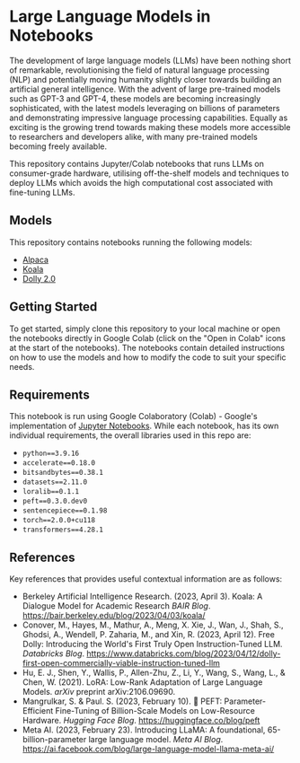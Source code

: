# Large Language Models in Notebooks
The development of large language models (LLMs) have been nothing short of remarkable, revolutionising the field of natural language processing (NLP) and potentially moving humanity slightly closer towards building an artificial general intelligence. With the advent of large pre-trained models such as GPT-3 and GPT-4, these models are becoming increasingly sophisticated, with the latest models leveraging on billions of parameters and demonstrating impressive language processing capabilities. Equally as exciting is the growing trend towards making these models more accessible to researchers and developers alike, with many pre-trained models becoming freely available.

This repository contains Jupyter/Colab notebooks that runs LLMs on consumer-grade hardware, utilising off-the-shelf models and techniques to deploy LLMs which avoids the high computational cost associated with fine-tuning LLMs.

## Models
This repository contains notebooks running the following models:
* [Alpaca](https://github.com/adammuhtar/llm-notebooks/blob/main/notebooks/alpaca-lora-7b.ipynb)
* [Koala](https://github.com/adammuhtar/llm-notebooks/blob/main/notebooks/koala-lora-7b.ipynb)
* [Dolly 2.0](https://github.com/adammuhtar/llm-notebooks/blob/main/notebooks/dolly-v2-3b.ipynb)

## Getting Started
To get started, simply clone this repository to your local machine or open the notebooks directly in Google Colab (click on the "Open in Colab" icons at the start of the notebooks). The notebooks contain detailed instructions on how to use the models and how to modify the code to suit your specific needs.

## Requirements
This notebook is run using Google Colaboratory (Colab) - Google's implementation of [Jupyter Notebooks](https://jupyter.org/). While each notebook, has its own individual requirements, the overall libraries used in this repo are:
* `python==3.9.16`
* `accelerate==0.18.0`
* `bitsandbytes==0.38.1`
* `datasets==2.11.0`
* `loralib==0.1.1`
* `peft==0.3.0.dev0`
* `sentencepiece==0.1.98`
* `torch==2.0.0+cu118`
* `transformers==4.28.1`

## References
Key references that provides useful contextual information are as follows:
* Berkeley Artificial Intelligence Research. (2023, April 3). Koala: A Dialogue Model for Academic Research *BAIR Blog*. https://bair.berkeley.edu/blog/2023/04/03/koala/
* Conover, M., Hayes, M., Mathur, A., Meng, X. Xie, J., Wan, J., Shah, S., Ghodsi, A., Wendell, P. Zaharia, M., and Xin, R. (2023, April 12). Free Dolly: Introducing the World's First Truly Open Instruction-Tuned LLM. *Databricks Blog*. https://www.databricks.com/blog/2023/04/12/dolly-first-open-commercially-viable-instruction-tuned-llm
* Hu, E. J., Shen, Y., Wallis, P., Allen-Zhu, Z., Li, Y., Wang, S., Wang, L., & Chen, W. (2021). LoRA: Low-Rank Adaptation of Large Language Models. *arXiv* preprint arXiv:2106.09690.
* Mangrulkar, S. & Paul. S. (2023, February 10). 🤗 PEFT: Parameter-Efficient Fine-Tuning of Billion-Scale Models on Low-Resource Hardware. *Hugging Face Blog*. https://huggingface.co/blog/peft
* Meta AI. (2023, February 23). Introducing LLaMA: A foundational, 65-billion-parameter large language model. *Meta AI Blog*. https://ai.facebook.com/blog/large-language-model-llama-meta-ai/